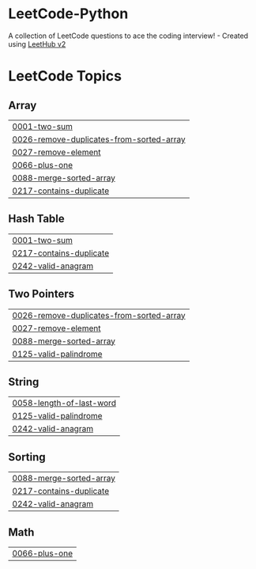 # LeetCode-Python
A collection of LeetCode questions to ace the coding interview! - Created using [LeetHub v2](https://github.com/arunbhardwaj/LeetHub-2.0)

<!---LeetCode Topics Start-->
# LeetCode Topics
## Array
|  |
| ------- |
| [0001-two-sum](https://github.com/YinTaiWang/LeetCode-Python/tree/master/0001-two-sum) |
| [0026-remove-duplicates-from-sorted-array](https://github.com/YinTaiWang/LeetCode-Python/tree/master/0026-remove-duplicates-from-sorted-array) |
| [0027-remove-element](https://github.com/YinTaiWang/LeetCode-Python/tree/master/0027-remove-element) |
| [0066-plus-one](https://github.com/YinTaiWang/LeetCode-Python/tree/master/0066-plus-one) |
| [0088-merge-sorted-array](https://github.com/YinTaiWang/LeetCode-Python/tree/master/0088-merge-sorted-array) |
| [0217-contains-duplicate](https://github.com/YinTaiWang/LeetCode-Python/tree/master/0217-contains-duplicate) |
## Hash Table
|  |
| ------- |
| [0001-two-sum](https://github.com/YinTaiWang/LeetCode-Python/tree/master/0001-two-sum) |
| [0217-contains-duplicate](https://github.com/YinTaiWang/LeetCode-Python/tree/master/0217-contains-duplicate) |
| [0242-valid-anagram](https://github.com/YinTaiWang/LeetCode-Python/tree/master/0242-valid-anagram) |
## Two Pointers
|  |
| ------- |
| [0026-remove-duplicates-from-sorted-array](https://github.com/YinTaiWang/LeetCode-Python/tree/master/0026-remove-duplicates-from-sorted-array) |
| [0027-remove-element](https://github.com/YinTaiWang/LeetCode-Python/tree/master/0027-remove-element) |
| [0088-merge-sorted-array](https://github.com/YinTaiWang/LeetCode-Python/tree/master/0088-merge-sorted-array) |
| [0125-valid-palindrome](https://github.com/YinTaiWang/LeetCode-Python/tree/master/0125-valid-palindrome) |
## String
|  |
| ------- |
| [0058-length-of-last-word](https://github.com/YinTaiWang/LeetCode-Python/tree/master/0058-length-of-last-word) |
| [0125-valid-palindrome](https://github.com/YinTaiWang/LeetCode-Python/tree/master/0125-valid-palindrome) |
| [0242-valid-anagram](https://github.com/YinTaiWang/LeetCode-Python/tree/master/0242-valid-anagram) |
## Sorting
|  |
| ------- |
| [0088-merge-sorted-array](https://github.com/YinTaiWang/LeetCode-Python/tree/master/0088-merge-sorted-array) |
| [0217-contains-duplicate](https://github.com/YinTaiWang/LeetCode-Python/tree/master/0217-contains-duplicate) |
| [0242-valid-anagram](https://github.com/YinTaiWang/LeetCode-Python/tree/master/0242-valid-anagram) |
## Math
|  |
| ------- |
| [0066-plus-one](https://github.com/YinTaiWang/LeetCode-Python/tree/master/0066-plus-one) |
<!---LeetCode Topics End-->